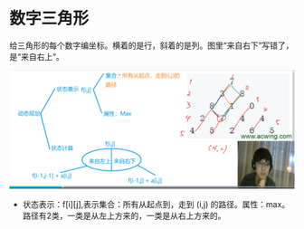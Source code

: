 # 数字三角形

给三角形的每个数字编坐标。横着的是行，斜着的是列。图里“来自右下”写错了，是“来自右上”。

![](imgs/1.png)

- 状态表示：f[i][j],表示集合：所有从起点到，走到 (i,j) 的路径。属性：max。路径有2类，一类是从左上方来的，一类是从右上方来的。
